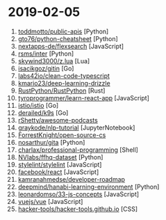 # 2019-02-05

1. [toddmotto/public-apis](https://github.com/toddmotto/public-apis "A collective list of free APIs for use in software and web development.") [Python]
2. [gto76/python-cheatsheet](https://github.com/gto76/python-cheatsheet "Comprehensive Python Cheatsheet") [Python]
3. [nextapps-de/flexsearch](https://github.com/nextapps-de/flexsearch "Next-Generation full text search library for Browser and Node.js") [JavaScript]
4. [rsms/inter](https://github.com/rsms/inter "The Inter font family") [Python]
5. [skywind3000/z.lua](https://github.com/skywind3000/z.lua "A new cd command that helps you navigate faster by learning your habits ⚡️") [Lua]
6. [isacikgoz/gitin](https://github.com/isacikgoz/gitin "commit/branch/workdir explorer for git") [Go]
7. [labs42io/clean-code-typescript](https://github.com/labs42io/clean-code-typescript "Clean Code concepts adapted for TypeScript") 
8. [kmario23/deep-learning-drizzle](https://github.com/kmario23/deep-learning-drizzle "Drench yourself in Deep Learning, Reinforcement Learning, Machine Learning, Computer Vision, and NLP by learning from these exciting lectures!!") 
9. [RustPython/RustPython](https://github.com/RustPython/RustPython "A Python Interpreter written in Rust") [Rust]
10. [tyroprogrammer/learn-react-app](https://github.com/tyroprogrammer/learn-react-app "Application that will help you learn React fundamentals. Install this application locally - there's tutorial, code snippets and exercises. The main objective of this project is to help you get off the ground with React!") [JavaScript]
11. [istio/istio](https://github.com/istio/istio "Connect, secure, control, and observe services.") [Go]
12. [derailed/k9s](https://github.com/derailed/k9s "🐶 Kubernetes CLI To Manage Your Clusters In Style!") [Go]
13. [rShetty/awesome-podcasts](https://github.com/rShetty/awesome-podcasts "Collection of awesome podcasts") 
14. [graykode/nlp-tutorial](https://github.com/graykode/nlp-tutorial "Natural Language Processing Tutorial for Deep Learning Researchers") [JupyterNotebook]
15. [ForrestKnight/open-source-cs](https://github.com/ForrestKnight/open-source-cs "Video discussing this curriculum:") 
16. [nosarthur/gita](https://github.com/nosarthur/gita "Manage multiple git repos side by side for sanity") [Python]
17. [charlax/professional-programming](https://github.com/charlax/professional-programming "A collection of full-stack resources for programmers.") [Shell]
18. [NVlabs/ffhq-dataset](https://github.com/NVlabs/ffhq-dataset "Flickr-Faces-HQ Dataset (FFHQ)") [Python]
19. [stylelint/stylelint](https://github.com/stylelint/stylelint "A mighty, modern style linter") [JavaScript]
20. [facebook/react](https://github.com/facebook/react "A declarative, efficient, and flexible JavaScript library for building user interfaces.") [JavaScript]
21. [kamranahmedse/developer-roadmap](https://github.com/kamranahmedse/developer-roadmap "Roadmap to becoming a web developer in 2019") 
22. [deepmind/hanabi-learning-environment](https://github.com/deepmind/hanabi-learning-environment "") [Python]
23. [leonardomso/33-js-concepts](https://github.com/leonardomso/33-js-concepts "📜 33 concepts every JavaScript developer should know.") [JavaScript]
24. [vuejs/vue](https://github.com/vuejs/vue "🖖 Vue.js is a progressive, incrementally-adoptable JavaScript framework for building UI on the web.") [JavaScript]
25. [hacker-tools/hacker-tools.github.io](https://github.com/hacker-tools/hacker-tools.github.io "Hacker Tools class website") [CSS]
